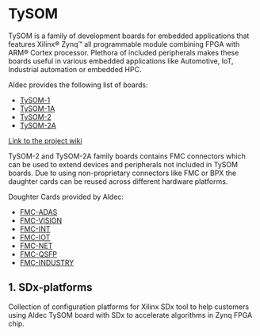 # TySOM

TySOM is a family of development boards for embedded applications that features Xilinx® Zynq™ all programmable module combining FPGA with ARM® Cortex processor. Plethora of included peripherals makes these boards useful in various embedded applications like Automotive, IoT, Industrial automation or embedded HPC.

Aldec provides the following list of boards:
-	[TySOM-1](https://www.aldec.com/en/products/emulation/tysom_boards/zynq_7000/tysom_1)
-	[TySOM-1A](https://www.aldec.com/en/products/emulation/tysom_boards/zynq_7000/tysom_1a)
-	[TySOM-2](https://www.aldec.com/en/products/emulation/tysom_boards/zynq_7000/tysom_2)
-	[TySOM-2A](https://www.aldec.com/en/products/emulation/tysom_boards/zynq_7000/tysom_2a)

[Link to the project wiki](https://www.aldec.com/en/products/emulation/tysom_boards)

TySOM-2 and TySOM-2A family boards contains FMC connectors which can be used to extend devices and peripherals not included in TySOM boards. Due to using non-proprietary connectors like FMC or BPX the daughter cards can be reused across different hardware platforms.

Doughter Cards provided by Aldec:
-	[FMC-ADAS](https://www.aldec.com/en/products/emulation/daughter_cards/fmc_daughter/fmc_adas)
-	[FMC-VISION](https://www.aldec.com/en/products/emulation/daughter_cards/fmc_daughter/fmc_vision)
-	[FMC-INT](https://www.aldec.com/en/products/emulation/daughter_cards/fmc_daughter/fmc_intf)
-	[FMC-IOT](https://www.aldec.com/en/products/emulation/daughter_cards/fmc_daughter/fmc_iot)
-	[FMC-NET](https://www.aldec.com/en/products/emulation/daughter_cards/fmc_daughter/fmc_net)
-	[FMC-QSFP](https://www.aldec.com/en/products/emulation/daughter_cards/fmc_daughter/fmc_qsfp)
-	[FMC-INDUSTRY](https://www.aldec.com/en/products/emulation/daughter_cards/fmc_daughter/fmc_industry)

## 1. SDx-platforms

Collection of configuration platforms for Xilinx SDx tool to help customers using Aldec TySOM board with SDx to accelerate algorithms in Zynq FPGA chip.

